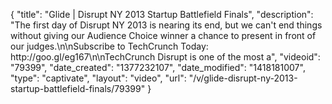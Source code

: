 {
    "title": "Glide | Disrupt NY 2013 Startup Battlefield Finals",
    "description": "The first day of Disrupt NY 2013 is nearing its end, but we can't end things without giving our Audience Choice winner a chance to present in front of our judges.\n\nSubscribe to TechCrunch Today: http:\/\/goo.gl\/eg167\n\nTechCrunch Disrupt is one of the most a",
    "videoid": "79399",
    "date_created": "1377232107",
    "date_modified": "1418181007",
    "type": "captivate",
    "layout": "video",
    "url": "\/v\/glide-disrupt-ny-2013-startup-battlefield-finals\/79399"
}